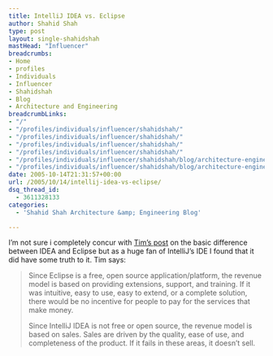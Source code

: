 ```yaml
---
title: IntelliJ IDEA vs. Eclipse
author: Shahid Shah
type: post
layout: single-shahidshah
mastHead: "Influencer"
breadcrumbs:
- Home
- profiles
- Individuals
- Influencer
- Shahidshah
- Blog
- Architecture and Engineering
breadcrumbLinks:
- "/"
- "/profiles/individuals/influencer/shahidshah/"
- "/profiles/individuals/influencer/shahidshah/"
- "/profiles/individuals/influencer/shahidshah/"
- "/profiles/individuals/influencer/shahidshah/"
- "/profiles/individuals/influencer/shahidshah/blog/architecture-engineering/"
- "/profiles/individuals/influencer/shahidshah/blog/architecture-engineering/"
date: 2005-10-14T21:31:57+00:00
url: /2005/10/14/intellij-idea-vs-eclipse/
dsq_thread_id:
  - 3611328133
categories:
  - 'Shahid Shah Architecture &amp; Engineering Blog'

---
```

I&#8217;m not sure i completely concur with [Tim&#8217;s post][1] on the basic difference between IDEA and Eclipse but as a huge fan of IntelliJ&#8217;s IDE I found that it did have some truth to it. Tim says:

> Since Eclipse is a free, open source application/platform, the revenue model is based on providing extensions, support, and training. If it was intuitive, easy to use, easy to extend, or a complete solution, there would be no incentive for people to pay for the services that make money.
> 
> Since IntelliJ IDEA is not free or open source, the revenue model is based on sales. Sales are driven by the quality, ease of use, and completeness of the product. If it fails in these areas, it doesn&#8217;t sell.

 [1]: http://jroller.com/page/ymaraner?entry=the_basic_difference_between_intellij